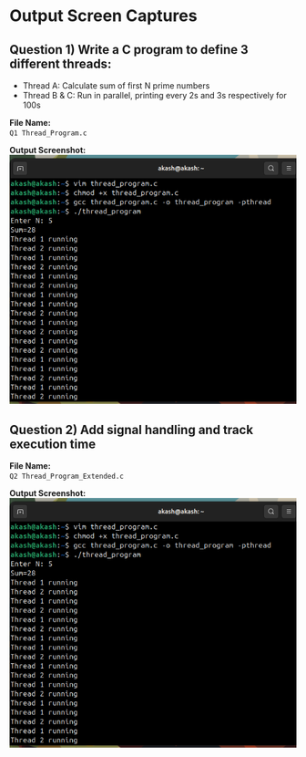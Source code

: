 # Output Screen Captures



## Question 1) Write a C program to define 3 different threads:

- Thread A: Calculate sum of first N prime numbers  
- Thread B & C: Run in parallel, printing every 2s and 3s respectively for 100s  

**File Name:**  
`Q1 Thread_Program.c`

**Output Screenshot:**  
![Output](Screenshots/AdvCModule2Output1.png)  



## Question 2) Add signal handling and track execution time

**File Name:**  
`Q2 Thread_Program_Extended.c`

**Output Screenshot:**  
![Output](Screenshots/AdvCModule2Output1.png)   
